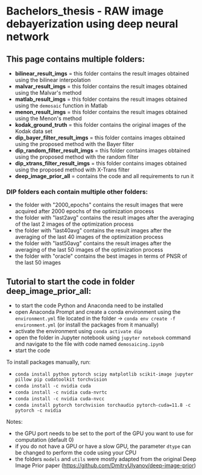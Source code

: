 # Bachelors_thesis - **RAW image debayerization using deep neural network**

## This page contains multiple folders:
- **bilinear_result_imgs** = this folder contains the result images obtained using the bilinear interpolation
- **malvar_result_imgs** = this folder contains the result images obtained using the Malvar's method
- **matlab_result_imgs** = this folder contains the result images obtained using the `demosaic` function in Matlab
- **menon_result_imgs** = this folder contains the result images obtained using the Menon's method
- **kodak_ground_truth** = this folder contains the original images of the Kodak data set
- **dip_bayer_filter_result_imgs** = this folder contains images obtained using the proposed method with the Bayer filter 
- **dip_random_filter_result_imgs** = this folder contains images obtained using the proposed method with the random filter 
- **dip_xtrans_filter_result_imgs** = this folder contains images obtained using the proposed method with X-Trans filter 
- **deep_image_prior_all** = contains the code and all requirements to run it

### DIP folders each contain multiple other folders:
- the folder with "2000_epochs" contains the result images that were acquired after 2000 epochs of the optimization process
- the folder with "last2avg" contains the result images after the averaging of the last 2 images of the optimization process
- the folder with "last40avg" contains the result images after the averaging of the last 40 images of the optimization process
- the folder with "last50avg" contains the result images after the averaging of the last 50 images of the optimization process
- the folder with "oracle" contains the best images in terms of PNSR of the last 50 images

## Tutorial to start the code in folder **deep_image_prior_all**:
- to start the code Python and Anaconda need to be installed
- open Anaconda Prompt and create a conda environment using the `environment.yml` file located in the folder -> `conda env create -f environment.yml` (or install the packages from it manually)
- activate the environment using `conda activate dip`
- open the folder in Jupyter notebook using `jupyter notebook` command and navigate to the file with code named `demosaicing.ipynb`
- start the code

To install packages manually, run:
- `conda install python pytorch scipy matplotlib scikit-image jupyter pillow pip cudatoolkit torchvision`
- `conda install -c nvidia cuda`
- `conda install -c nvidia cuda-nvrtc`
- `conda install -c nvidia cuda-nvcc`
- `conda install pytorch torchvision torchaudio pytorch-cuda=11.8 -c pytorch -c nvidia`

Notes:
- the GPU port needs to be set to the port of the GPU you want to use for computation (default 0)
- if you do not have a GPU or have a slow GPU, the parameter `dtype` can be changed to perform the code using your CPU
- the folders `models` and `utils` were mostly adapted from the original Deep Image Prior paper (https://github.com/DmitryUlyanov/deep-image-prior)
